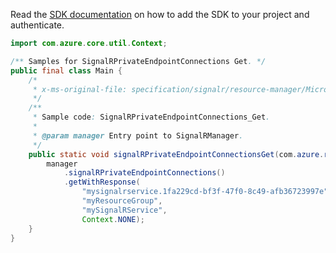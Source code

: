Read the [SDK documentation](https://github.com/Azure/azure-sdk-for-java/blob/azure-resourcemanager-signalr_1.0.0-beta.3/sdk/signalr/azure-resourcemanager-signalr/README.md) on how to add the SDK to your project and authenticate.

```java
import com.azure.core.util.Context;

/** Samples for SignalRPrivateEndpointConnections Get. */
public final class Main {
    /*
     * x-ms-original-file: specification/signalr/resource-manager/Microsoft.SignalRService/stable/2021-10-01/examples/SignalRPrivateEndpointConnections_Get.json
     */
    /**
     * Sample code: SignalRPrivateEndpointConnections_Get.
     *
     * @param manager Entry point to SignalRManager.
     */
    public static void signalRPrivateEndpointConnectionsGet(com.azure.resourcemanager.signalr.SignalRManager manager) {
        manager
            .signalRPrivateEndpointConnections()
            .getWithResponse(
                "mysignalrservice.1fa229cd-bf3f-47f0-8c49-afb36723997e",
                "myResourceGroup",
                "mySignalRService",
                Context.NONE);
    }
}
```
